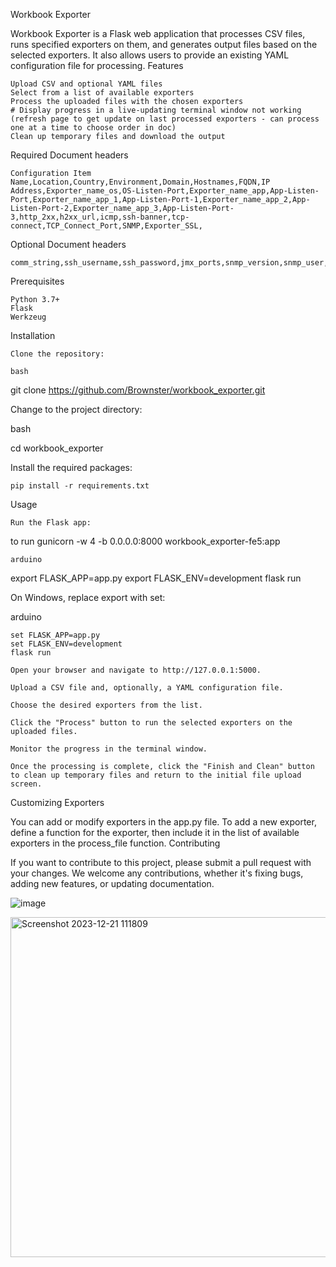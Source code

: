 Workbook Exporter

Workbook Exporter is a Flask web application that processes CSV files, runs specified exporters on them, and generates output files based on the selected exporters. It also allows users to provide an existing YAML configuration file for processing.
Features

    Upload CSV and optional YAML files
    Select from a list of available exporters
    Process the uploaded files with the chosen exporters
    # Display progress in a live-updating terminal window not working (refresh page to get update on last processed exporters - can process one at a time to choose order in doc)
    Clean up temporary files and download the output

Required Document headers

    Configuration Item Name,Location,Country,Environment,Domain,Hostnames,FQDN,IP Address,Exporter_name_os,OS-Listen-Port,Exporter_name_app,App-Listen-Port,Exporter_name_app_1,App-Listen-Port-1,Exporter_name_app_2,App-Listen-Port-2,Exporter_name_app_3,App-Listen-Port-3,http_2xx,h2xx_url,icmp,ssh-banner,tcp-connect,TCP_Connect_Port,SNMP,Exporter_SSL,

Optional Document headers
    
    comm_string,ssh_username,ssh_password,jmx_ports,snmp_version,snmp_user,snmp_password

Prerequisites

    Python 3.7+
    Flask
    Werkzeug

Installation

    Clone the repository:

    bash

git clone https://github.com/Brownster/workbook_exporter.git

Change to the project directory:

bash

cd workbook_exporter

Install the required packages:

    pip install -r requirements.txt

Usage

    Run the Flask app:

to run gunicorn -w 4 -b 0.0.0.0:8000 workbook_exporter-fe5:app

    arduino

export FLASK_APP=app.py
export FLASK_ENV=development
flask run

On Windows, replace export with set:

arduino

    set FLASK_APP=app.py
    set FLASK_ENV=development
    flask run

    Open your browser and navigate to http://127.0.0.1:5000.

    Upload a CSV file and, optionally, a YAML configuration file.

    Choose the desired exporters from the list.

    Click the "Process" button to run the selected exporters on the uploaded files.

    Monitor the progress in the terminal window.

    Once the processing is complete, click the "Finish and Clean" button to clean up temporary files and return to the initial file upload screen.

Customizing Exporters

You can add or modify exporters in the app.py file. To add a new exporter, define a function for the exporter, then include it in the list of available exporters in the process_file function.
Contributing

If you want to contribute to this project, please submit a pull request with your changes. We welcome any contributions, whether it's fixing bugs, adding new features, or updating documentation.



![image](https://github.com/user-attachments/assets/363a9a3f-c436-42db-8508-e7a7b8322346)




<img width="544" alt="Screenshot 2023-12-21 111809" src="https://github.com/user-attachments/assets/4762e2b7-e0ce-43a6-8aae-9b0102e5211b">

